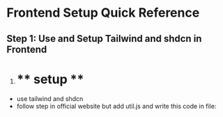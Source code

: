 # Frontend Setup Quick Reference

## Step 1: Use and Setup Tailwind and shdcn in Frontend



1. # ** setup **

  - use tailwind and shdcn 
  - follow step in official website but add util.js and write this code in file:
    <!--

    export function cn(...classes) {
      return classes.filter(Boolean).join(" ");
    }
  -->
2. # ** create SignUP and Login Form **

  - create Login Component and create singup/login with toggle button
  - save data in state variable 

3. # ** setup backend ** 
  - npm i package
  - setup mongo database(connect)

4. # **create userSchema model **
    
5. # **create register and login controller **
6. # ** genarate token in util folder **
